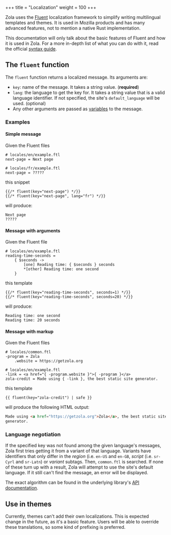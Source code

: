 +++
title = "Localization"
weight = 100
+++

Zola uses the [Fluent](https://www.projectfluent.org) localization
framework to simplify writing multilingual templates and themes. It is
used in Mozilla products and has many advanced features, not to mention
a native Rust implementation.

This documentation will only talk about the basic features of Fluent and
how it is used in Zola. For a more in-depth list of what you can do with
it, read the official [syntax guide](https://www.projectfluent.org/fluent/guide).

## The `fluent` function
The `fluent` function returns a localized message. Its arguments are:
- `key`: name of the message. It takes a string value. (**required**)
- `lang`: the language to get the key for. It takes a string value that
  is a valid language identifier. If not specified, the site's
  `default_language` will be used. (optional) <!-- FIXME: page's
  language-->
- Any other arguments are passed as
  [variables](https://www.projectfluent.org/fluent/guide/variables.html)
  to the message.

### Examples

#### Simple message
Given the Fluent files
```fluent
# locales/en/example.ftl
next-page = Next page

# locales/fr/example.ftl
next-page = ?????
```
this snippet
```jinja2
{{/* fluent(key="next-page") */}}
{{/* fluent(key="next-page", lang="fr") */}}
```
will produce:
```
Next page
?????
```

#### Message with arguments
Given the Fluent file
```fluent
# locales/en/example.ftl
reading-time-seconds =
    { $seconds ->
        [one] Reading time: { $seconds } seconds
        *[other] Reading time: one second
    }
```
this template
```jinja2
{{/* fluent(key="reading-time-seconds", seconds=1) */}}
{{/* fluent(key="reading-time-seconds", seconds=20) */}}
```
will produce:
```
Reading time: one second
Reading time: 20 seconds
```

#### Message with markup
Given the Fluent files
```fluent
# locales/common.ftl
-program = Zola
    .website = https://getzola.org

# locales/en/example.ftl
-link = <a href="{ -program.website }">{ -program }</a>
zola-credit = Made using { -link }, the best static site generator.
```
this template
```jinja2
{{ fluent(key="zola-credit") | safe }}
```
will produce the following HTML output:
```html
Made using <a href="https://getzola.org">Zola</a>, the best static site
generator.
```

### Language negotiation
If the specified key was not found among the given language's messages,
Zola first tries getting it from a variant of that language. Variants
have identifiers that only differ in the *region* (i.e. `en-US` and
`en-GB`, *script* (i.e. `sr-Cyrl` and `sr-Latn`) or *variant* subtags.
Then, `common.ftl` is searched. If none of these turn up with a result,
Zola will attempt to use the site's default language. If it still can't
find the message, an error will be displayed.

The exact algorithm can be found in the underlying library's
[API documentation](https://docs.rs/fluent-langneg/0.13.0/fluent_langneg/negotiate/index.html).

## Use in themes
<!-- FIXME -->
Currently, themes can't add their own localizations. This is expected
change in the future, as it's a basic feature. Users will be able to
override these translations, so some kind of prefixing is preferred.
